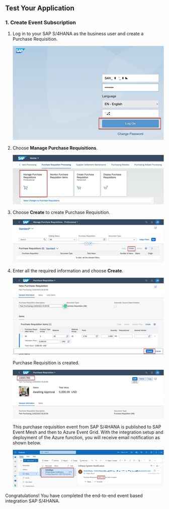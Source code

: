 ## Test Your Application


### 1. Create Event Subscription

1. Log in to your SAP S/4HANA as the business user and create a Purchase Requisition.   
    
    <p><img src="./images/01.png"></p>

2. Choose **Manage Purchase Requisitions**.
    
    <p><img src="./images/02.png"></p>

3. Choose **Create** to create Purchase Requisition.

    <p><img src="./images/03.png"></p>

4. Enter all the required information and choose **Create**.

    <p><img src="./images/04.png"></p>

    Purchase Requisition is created.
    
    <p><img src="./images/05.png"></p>

    This purchase requisition event from SAP S/4HANA is published to SAP Event Mesh and then to Azure Event Grid. With the integration setup and deployment of the Azure function, you will receive email notification as shown below.

    <p><img src="./images/06.png"></p>

Congratulations! You have completed the end-to-end event based integration SAP S/4HANA.